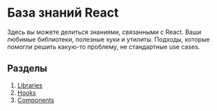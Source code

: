 # База знаний React

Здесь вы можете делиться знаниями, связанными с React. Ваши любимые библиотеки, полезные хуки и утилиты. Подходы, которые помогли решить какую-то проблему, не стандартные use cases.

## Разделы

1. [Libraries](./libraries/README.md)
2. [Hooks](./hooks/README.md)
3. [Components](./components/README.md)